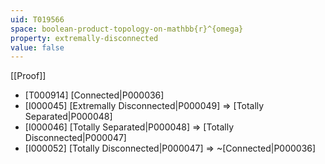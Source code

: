 ```yaml
---
uid: T019566
space: boolean-product-topology-on-mathbb{r}^{omega}
property: extremally-disconnected
value: false
---
```

[[Proof]]

* [T000914] [Connected|P000036]
* [I000045] [Extremally Disconnected|P000049] => [Totally Separated|P000048]
* [I000046] [Totally Separated|P000048] => [Totally Disconnected|P000047]
* [I000052] [Totally Disconnected|P000047] => ~[Connected|P000036]

